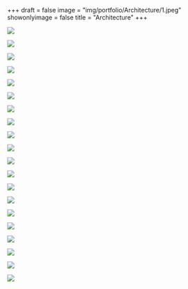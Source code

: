 +++
draft = false
image = "img/portfolio/Architecture/1.jpeg"
showonlyimage = false
title = "Architecture"
+++

![](/img/portfolio/Architecture/1.jpeg)

![](/img/portfolio/Architecture/2.jpeg)

![](/img/portfolio/Architecture/3.jpeg)

![](/img/portfolio/Architecture/4.jpeg)

![](/img/portfolio/Architecture/5.jpeg)

![](/img/portfolio/Architecture/6.jpeg)

![](/img/portfolio/Architecture/7.jpeg)

![](/img/portfolio/Architecture/8.jpeg)

![](/img/portfolio/Architecture/9.jpeg)

![](/img/portfolio/Architecture/10.jpeg)

![](/img/portfolio/Architecture/11.jpeg)

![](/img/portfolio/Architecture/12.jpeg)

![](/img/portfolio/Architecture/13.jpeg)

![](/img/portfolio/Architecture/14.jpeg)

![](/img/portfolio/Architecture/15.jpeg)

![](/img/portfolio/Architecture/16.jpeg)

![](/img/portfolio/Architecture/17.jpeg)

![](/img/portfolio/Architecture/18.jpeg)

![](/img/portfolio/Architecture/19.jpeg)

![](/img/portfolio/Architecture/20.jpeg)
